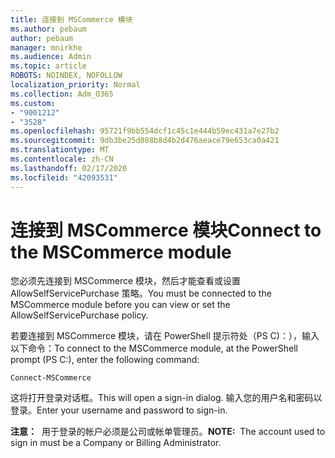 ```yaml
---
title: 连接到 MSCommerce 模块
ms.author: pebaum
author: pebaum
manager: mnirkhe
ms.audience: Admin
ms.topic: article
ROBOTS: NOINDEX, NOFOLLOW
localization_priority: Normal
ms.collection: Adm_O365
ms.custom:
- "9001212"
- "3528"
ms.openlocfilehash: 95721f9bb554dcf1c45c1e444b59ec431a7e27b2
ms.sourcegitcommit: 9db3be25d088b8d4b2d476aeace79e653ca0a421
ms.translationtype: MT
ms.contentlocale: zh-CN
ms.lasthandoff: 02/17/2020
ms.locfileid: "42093531"
---
```

# <a name="connect-to-the-mscommerce-module"></a><span data-ttu-id="a85e5-102">连接到 MSCommerce 模块</span><span class="sxs-lookup"><span data-stu-id="a85e5-102">Connect to the MSCommerce module</span></span>

<span data-ttu-id="a85e5-103">您必须先连接到 MSCommerce 模块，然后才能查看或设置 AllowSelfServicePurchase 策略。</span><span class="sxs-lookup"><span data-stu-id="a85e5-103">You must be connected to the MSCommerce module before you can view or set the AllowSelfServicePurchase policy.</span></span>  

<span data-ttu-id="a85e5-104">若要连接到 MSCommerce 模块，请在 PowerShell 提示符处（PS C\)：），输入以下命令：</span><span class="sxs-lookup"><span data-stu-id="a85e5-104">To connect to the MSCommerce module, at the PowerShell prompt (PS C:\), enter the following command:</span></span>

    Connect-MSCommerce

<span data-ttu-id="a85e5-105">这将打开登录对话框。</span><span class="sxs-lookup"><span data-stu-id="a85e5-105">This will open a sign-in dialog.</span></span> <span data-ttu-id="a85e5-106">输入您的用户名和密码以登录。</span><span class="sxs-lookup"><span data-stu-id="a85e5-106">Enter your username and password to sign-in.</span></span>

<span data-ttu-id="a85e5-107">**注意：**&nbsp;&nbsp;用于登录的帐户必须是公司或帐单管理员。</span><span class="sxs-lookup"><span data-stu-id="a85e5-107">**NOTE:**&nbsp;&nbsp;The account used to sign in must be a Company or Billing Administrator.</span></span>
